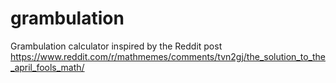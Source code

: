 # grambulation
Grambulation calculator inspired by the Reddit post
https://www.reddit.com/r/mathmemes/comments/tvn2gj/the_solution_to_the_april_fools_math/

